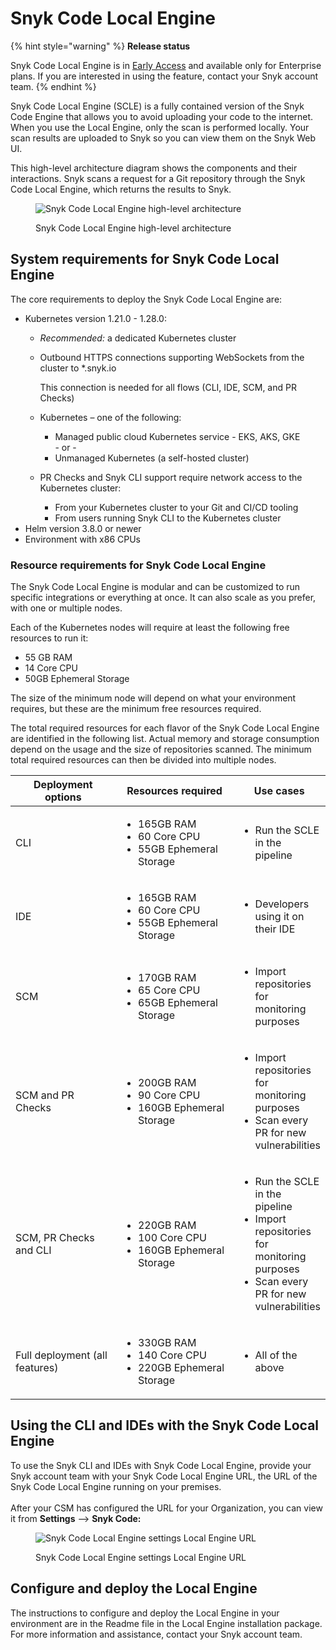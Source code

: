 # Snyk Code Local Engine

{% hint style="warning" %}
**Release status**&#x20;

Snyk Code Local Engine is in [Early Access](../../getting-started/snyk-release-process.md#early-access) and available only for Enterprise plans. If you are interested in using the feature, contact your Snyk account team.
{% endhint %}

Snyk Code Local Engine (SCLE) is a fully contained version of the Snyk Code Engine that allows you to avoid uploading your code to the internet. When you use the Local Engine, only the scan is performed locally. Your scan results are uploaded to Snyk so you can view them on the Snyk Web UI.

This high-level architecture diagram shows the components and their interactions. Snyk scans a request for a Git repository through the Snyk Code Local Engine, which returns the results to Snyk.

<figure><img src="../../.gitbook/assets/Screen Shot 2021-11-11 at 2.36.41 PM.png" alt="Snyk Code Local Engine high-level architecture"><figcaption><p>Snyk Code Local Engine high-level architecture</p></figcaption></figure>

## System requirements for Snyk Code Local Engine

The core requirements to deploy the Snyk Code Local Engine are:

* Kubernetes version 1.21.0 - 1.28.0:
  * _Recommended:_ a dedicated Kubernetes cluster
  *   Outbound HTTPS connections supporting WebSockets from the cluster to \*.snyk.io

      This connection is needed for all flows (CLI, IDE, SCM, and PR Checks)
  * Kubernetes – one of the following:
    * Managed public cloud Kubernetes service - EKS, AKS, GKE\
      \- or -
    * Unmanaged Kubernetes (a self-hosted cluster)
  * PR Checks and Snyk CLI support require network access to the Kubernetes cluster:
    * From your Kubernetes cluster to your Git and CI/CD tooling
    * From users running Snyk CLI to the Kubernetes cluster
* Helm version 3.8.0 or newer
* Environment with x86 CPUs

### Resource requirements for Snyk Code Local Engine

The Snyk Code Local Engine is modular and can be customized to run specific integrations or everything at once. It can also scale as you prefer, with one or multiple nodes.

Each of the Kubernetes nodes will require at least the following free resources to run it:

* 55 GB RAM
* 14 Core CPU
* 50GB Ephemeral Storage

The size of the minimum node will depend on what your environment requires, but these are the minimum free resources required.&#x20;

The total required resources for each flavor of the Snyk Code Local Engine are identified in the following list. Actual memory and storage consumption depend on the usage and the size of repositories scanned. The minimum total required resources can then be divided into multiple nodes.

<table><thead><tr><th width="236">Deployment options</th><th width="263.3333333333333">Resources required</th><th>Use cases</th></tr></thead><tbody><tr><td>CLI </td><td><ul><li>165GB RAM</li><li>60 Core CPU</li><li>55GB Ephemeral Storage</li></ul></td><td><ul><li>Run the SCLE in the pipeline</li></ul></td></tr><tr><td>IDE </td><td><ul><li>165GB RAM</li><li>60 Core CPU</li><li>55GB Ephemeral Storage</li></ul></td><td><ul><li>Developers using it on their IDE</li></ul></td></tr><tr><td>SCM </td><td><ul><li>170GB RAM</li><li>65 Core CPU</li><li>65GB Ephemeral Storage</li></ul></td><td><ul><li>Import repositories for monitoring purposes</li></ul></td></tr><tr><td>SCM and PR Checks </td><td><ul><li>200GB RAM</li><li>90 Core CPU</li><li>160GB Ephemeral Storage</li></ul></td><td><ul><li>Import repositories for monitoring purposes</li><li>Scan every PR for new vulnerabilities</li></ul></td></tr><tr><td>SCM, PR Checks and CLI </td><td><ul><li>220GB RAM</li><li>100 Core CPU</li><li>160GB Ephemeral Storage</li></ul></td><td><ul><li>Run the SCLE in the pipeline</li><li>Import repositories for monitoring purposes</li><li>Scan every PR for new vulnerabilities</li></ul></td></tr><tr><td>Full deployment (all features)</td><td><ul><li>330GB RAM</li><li>140 Core CPU</li><li>220GB Ephemeral Storage</li></ul></td><td><ul><li>All of the above</li></ul></td></tr></tbody></table>

## Using the CLI and IDEs with the Snyk Code Local Engine

To use the Snyk CLI and IDEs with Snyk Code Local Engine, provide your Snyk account team with your Snyk Code Local Engine URL, the URL of the Snyk Code Local Engine running on your premises.\
\
After your CSM has configured the URL for your Organization, you can view it from **Settings** --> **Snyk Code:**

<figure><img src="../../.gitbook/assets/Snyk Code Local Engine settings showing Local Engine URL (1) (1).png" alt="Snyk Code Local Engine settings Local Engine URL"><figcaption><p>Snyk Code Local Engine settings Local Engine URL</p></figcaption></figure>

## Configure and deploy the Local Engine

The instructions to configure and deploy the Local Engine in your environment are in the Readme file in the Local Engine installation package. For more information and assistance, contact your Snyk account team.
